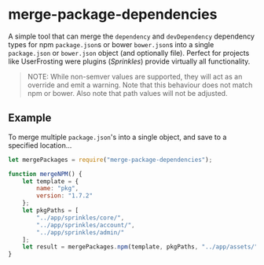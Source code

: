 merge-package-dependencies
=================

A simple tool that can merge the `dependency` and `devDependency` dependency types for npm `package.json`s or bower `bower.json`s into a single `package.json` or `bower.json` object (and optionally file). Perfect for projects like UserFrosting were plugins (*Sprinkles*) provide virtually all functionality.

> NOTE: While non-semver values are supported, they will act as an override and emit a warning. Note that this behaviour does not match npm or bower. Also note that path values will not be adjusted.

Example
-------

To merge multiple `package.json`'s into a single object, and save to a specified location...
```js
let mergePackages = require("merge-package-dependencies");

function mergeNPM() {
    let template = {
        name: "pkg",
        version: "1.7.2"
    };
    let pkgPaths = [
        "../app/sprinkles/core/",
        "../app/sprinkles/account/",
        "../app/sprinkles/admin/"
    ];
    let result = mergePackages.npm(template, pkgPaths, "../app/assets/");
}
```
